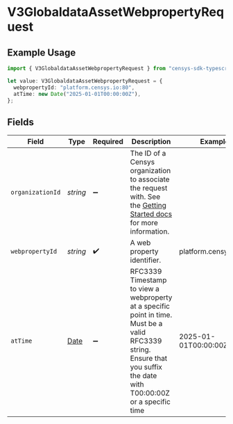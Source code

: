 # V3GlobaldataAssetWebpropertyRequest

## Example Usage

```typescript
import { V3GlobaldataAssetWebpropertyRequest } from "censys-sdk-typescript/models/operations";

let value: V3GlobaldataAssetWebpropertyRequest = {
  webpropertyId: "platform.censys.io:80",
  atTime: new Date("2025-01-01T00:00:00Z"),
};
```

## Fields

| Field                                                                                                                                                                                              | Type                                                                                                                                                                                               | Required                                                                                                                                                                                           | Description                                                                                                                                                                                        | Example                                                                                                                                                                                            |
| -------------------------------------------------------------------------------------------------------------------------------------------------------------------------------------------------- | -------------------------------------------------------------------------------------------------------------------------------------------------------------------------------------------------- | -------------------------------------------------------------------------------------------------------------------------------------------------------------------------------------------------- | -------------------------------------------------------------------------------------------------------------------------------------------------------------------------------------------------- | -------------------------------------------------------------------------------------------------------------------------------------------------------------------------------------------------- |
| `organizationId`                                                                                                                                                                                   | *string*                                                                                                                                                                                           | :heavy_minus_sign:                                                                                                                                                                                 | The ID of a Censys organization to associate the request with. See the [Getting Started docs](https://docs.censys.com/reference/get-started#step-3-set-your-organization-id) for more information. |                                                                                                                                                                                                    |
| `webpropertyId`                                                                                                                                                                                    | *string*                                                                                                                                                                                           | :heavy_check_mark:                                                                                                                                                                                 | A web property identifier.                                                                                                                                                                         | platform.censys.io:80                                                                                                                                                                              |
| `atTime`                                                                                                                                                                                           | [Date](https://developer.mozilla.org/en-US/docs/Web/JavaScript/Reference/Global_Objects/Date)                                                                                                      | :heavy_minus_sign:                                                                                                                                                                                 | RFC3339 Timestamp to view a webproperty at a specific point in time. Must be a valid RFC3339 string. Ensure that you suffix the date with T00:00:00Z or a specific time                            | 2025-01-01T00:00:00Z                                                                                                                                                                               |